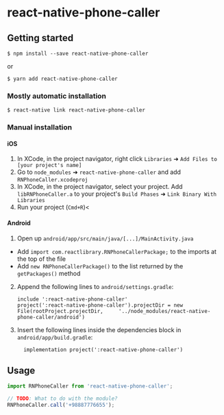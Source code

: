 
# react-native-phone-caller

## Getting started

`$ npm install --save react-native-phone-caller`

or

`$ yarn add react-native-phone-caller`

### Mostly automatic installation

`$ react-native link react-native-phone-caller`

### Manual installation


#### iOS

1. In XCode, in the project navigator, right click `Libraries` ➜ `Add Files to [your project's name]`
2. Go to `node_modules` ➜ `react-native-phone-caller` and add `RNPhoneCaller.xcodeproj`
3. In XCode, in the project navigator, select your project. Add `libRNPhoneCaller.a` to your project's `Build Phases` ➜ `Link Binary With Libraries`
4. Run your project (`Cmd+R`)<

#### Android

1. Open up `android/app/src/main/java/[...]/MainActivity.java`
  - Add `import com.reactlibrary.RNPhoneCallerPackage;` to the imports at the top of the file
  - Add `new RNPhoneCallerPackage()` to the list returned by the `getPackages()` method
2. Append the following lines to `android/settings.gradle`:
  	```
  	include ':react-native-phone-caller'
  	project(':react-native-phone-caller').projectDir = new File(rootProject.projectDir, 	'../node_modules/react-native-phone-caller/android')
  	```
3. Insert the following lines inside the dependencies block in `android/app/build.gradle`:
  	```
      implementation project(':react-native-phone-caller')
  	```

## Usage
```javascript
import RNPhoneCaller from 'react-native-phone-caller';

// TODO: What to do with the module?
RNPhoneCaller.call('+98887776655');
```
